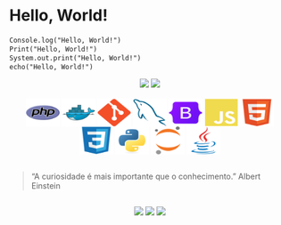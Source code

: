 <h1>Hello, World!</h1>

```
Console.log("Hello, World!")
Print("Hello, World!")
System.out.print("Hello, World!")
echo("Hello, World!")
```

<div align="center">
  <img height="150em" src="https://github-readme-stats.vercel.app/api?username=rafaelleitedasilva&show_icons=true&theme=dark&include_all_commits=true&count_private=true"/>
  <img height="150em" src="https://github-readme-stats.vercel.app/api/top-langs/?username=rafaelleitedasilva&layout=compact&langs_count=7&theme=dark"/>
    
</div>  
  <div style="text-align: center; margin: auto;" align="center"><br>
  <img align="center" alt="Rafael-php" height="50" width="60" src="https://raw.githubusercontent.com/devicons/devicon/master/icons/php/php-original.svg">
  <img align="center" alt="Rafael-php" height="50" width="60" src="https://raw.githubusercontent.com/devicons/devicon/master/icons/docker/docker-original.svg">
  <img align="center" height="50" width="60" src="https://raw.githubusercontent.com/devicons/devicon/master/icons/git/git-original.svg">
  <img align="center" height="50" width="60" src="https://raw.githubusercontent.com/devicons/devicon/master/icons/mysql/mysql-original.svg">
  <img align="center" alt="Rafael-bootstrap" height="50" width="60" src="https://raw.githubusercontent.com/devicons/devicon/master/icons/bootstrap/bootstrap-original.svg">

  <img align="center" alt="Rafael-Js" height="50" width="60" src="https://raw.githubusercontent.com/devicons/devicon/master/icons/javascript/javascript-plain.svg">
  <img align="center" alt="Rafael-HTML" height="50" width="60" src="https://raw.githubusercontent.com/devicons/devicon/master/icons/html5/html5-original.svg"> 
  <img align="center"  alt="Rafael-CSS" height="50" width="60" src="https://raw.githubusercontent.com/devicons/devicon/master/icons/css3/css3-original.svg">
  <img align="center" alt="Rafael-Python" height="50" width="60" src="https://raw.githubusercontent.com/devicons/devicon/master/icons/python/python-original.svg">
  <img align="center" alt="Rafael-jupyter" height="50" width="60" src="https://raw.githubusercontent.com/devicons/devicon/master/icons/jupyter/jupyter-original.svg">
  <img align="center" alt="Rafael-java" height="50" width="60" src="https://raw.githubusercontent.com/devicons/devicon/master/icons/java/java-original.svg">


  </div>
  <br>
  
   
   > “A curiosidade é mais importante que o conhecimento.” Albert Einstein
   
  
  
  ##
 
  
  <div align="center">
  <a align="center" href="https://www.instagram.com/1car0_/" target="_blank"><img src="https://img.shields.io/badge/-Instagram-%23E4405F?style=for-the-badge&logo=instagram&logoColor=white" target="_blank"></a>
 <a align="center"  href="mailto:rafael.leite.14@hotmail.com" target="_blank"><img src="https://img.shields.io/badge/Microsoft_Outlook-0078D4?style=for-the-badge&logo=microsoft-outlook&logoColor=white" target="_blank"></a> 
  <a align="center" href="https://www.linkedin.com/in/rafael-leite-da-silva-10654a222/" target="_blank"><img src="https://img.shields.io/badge/-LinkedIn-%230077B5?style=for-the-badge&logo=linkedin&logoColor=white" target="_blank"><a/>
    
    
<!--![Snake animation](https://github.com/rafaelleitedasilva/rafaelleitedasilva/blob/output/github-contribution-grid-snake.svg)-->
<br>
</div>
